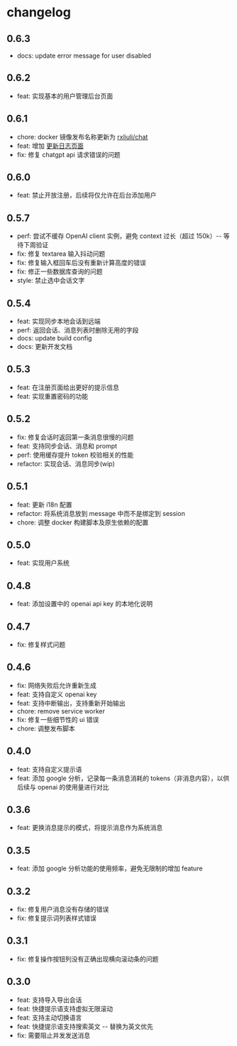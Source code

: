 # changelog

## 0.6.3

- docs: update error message for user disabled

## 0.6.2

- feat: 实现基本的用户管理后台页面

## 0.6.1

- chore: docker 镜像发布名称更新为 [rxliuli/chat](https://hub.docker.com/r/rxliuli/chat)
- feat: 增加 [更新日志页面](http://chat.ai-assist.moe/#/setting/changelog)
- fix: 修复 chatgpt api 请求错误的问题

## 0.6.0

- feat: 禁止开放注册，后续将仅允许在后台添加用户

## 0.5.7

- perf: 尝试不缓存 OpenAI client 实例，避免 context 过长（超过 150k）-- 等待下周验证
- fix: 修复 textarea 输入抖动问题
- fix: 修复输入框回车后没有重新计算高度的错误
- fix: 修正一些数据库查询的问题
- style: 禁止选中会话文字

## 0.5.4

- feat: 实现同步本地会话到远端
- perf: 返回会话、消息列表时删除无用的字段
- docs: update build config
- docs: 更新开发文档

## 0.5.3

- feat: 在注册页面给出更好的提示信息
- feat: 实现重置密码的功能

## 0.5.2

- fix: 修复会话时返回第一条消息很慢的问题
- feat: 支持同步会话、消息和 prompt
- perf: 使用缓存提升 token 校验相关的性能
- refactor: 实现会话、消息同步(wip)

## 0.5.1

- feat: 更新 i18n 配置
- refactor: 将系统消息放到 message 中而不是绑定到 session
- chore: 调整 docker 构建脚本及原生依赖的配置

## 0.5.0

- feat: 实现用户系统

## 0.4.8

- feat: 添加设置中的 openai api key 的本地化说明

## 0.4.7

- fix: 修复样式问题

## 0.4.6

- fix: 网络失败后允许重新生成
- feat: 支持自定义 openai key
- feat: 支持中断输出，支持重新开始输出
- chore: remove service worker
- fix: 修复一些细节性的 ui 错误
- chore: 调整发布脚本

## 0.4.0

- feat: 支持自定义提示语
- feat: 添加 google 分析，记录每一条消息消耗的 tokens（非消息内容），以供后续与 openai 的使用量进行对比

## 0.3.6

- feat: 更换消息提示的模式，将提示消息作为系统消息

## 0.3.5

- feat: 添加 google 分析功能的使用频率，避免无限制的增加 feature

## 0.3.2

- fix: 修复用户消息没有存储的错误
- fix: 修复提示词列表样式错误

## 0.3.1

- fix: 修复操作按钮列没有正确出现横向滚动条的问题

## 0.3.0

- feat: 支持导入导出会话
- feat: 快捷提示语支持虚拟无限滚动
- feat: 支持主动切换语言
- feat: 快捷提示语支持搜索英文 -- 替换为英文优先
- fix: 需要阻止并发发送消息
